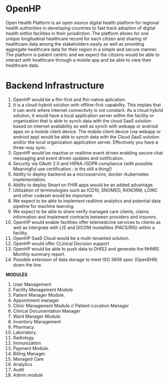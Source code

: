 # OpenHP
Open Health Platform is an open source digital health platform for regional health authorities in developing countries to fast track adoption of digital health within facilities in their jurisdiction. The platform allows for one unique longitudinal healthcare record for each citizen and sharing of healthcare data among the stakeholders easily as well as providing aggregate healthcare data for their region in a simple and secure manner.
The platform is patient centric and we expect the citizens would be able to interact with healthcare through a mobile app and be able to view their healthcare data.

# Backend Infrastructure
1. OpenHP would be a fhir-first and fhir-native aplication. 
1. It is a cloud-hybrid solution with offline-first capability. This implies that it can work where internet connectivty is not constant. As a cloud hybrid solution, it would have a local application server within the facility or organization that is able to synch data  with the cloud SaaS solution based on internet availability as well as synch with webapp or andriod apps on a mobile client device. The mobile client device (via webapp or andriod app) would be able to synch data with the Cloud SaaS solution and/or the local organization application server. Effectively you have a three-way sync.
1. OpenHP would be reactive or realtime event driven enabling secure chat messaging and event driven updates and notification.
1. Security via OAuth 2.0 and HIPAA /GDPR compliance (with possible Meaningful use certification : is ths still a thing!)
1. Ability to deploy backend as a microsoervice, docker /kubernetes implementation.
1. Ability to deploy Smart on FHIR apps would be an added advantage.
1. Utilization of terminologies such as ICD10, SNOMED, RXNORM, LOINC and other codeset would be important.
1. We expect to be able to implement realtime analytics and potential data pipeline for machine learning.
1. We expect to be able to share verify managed care clients, claims information and implement contracts between providers and insurers.
1. OpenHP would enable facilities offer telemedicine services to clients as well as intergrate with LIS and DICOM modalities (PACS/RIS) within a facility.
1. OpenHP SaaS Cloud would be a multi-tenanted solution.
1. OpenHP would offer CLinical Decision support
1. OpenHP would be able to push data to DHIS2 and generate the NHMIS Monthly summary report.
1. Possible extension of data storage to meet ISO 3606 spec (OpenEHR) down the line.

**MODULES**
1. User Management
1. Facility Management Module
1. Patient Manager Module.
1. Appointment manager
1. Clinic Management Module // Patient-Location Manager
1. Clinical Documentation Manager
1. Ward Manager Module.
1. Inventory Management
1. Pharmacy.
1. Laboratory.
1. Radiology.
1. Immunization
1. Payment Module.
1. Billing Manager.
1. Managed Care
1. Analytics
1. Audit
1. Admin module
